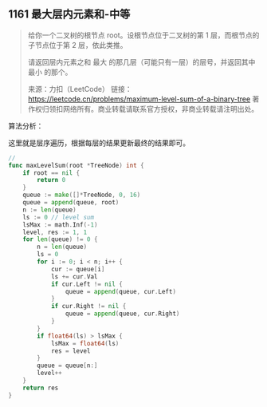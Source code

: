## 1161 最大层内元素和-中等

> 给你一个二叉树的根节点 root。设根节点位于二叉树的第 1 层，而根节点的子节点位于第 2 层，依此类推。
>
> 请返回层内元素之和 最大 的那几层（可能只有一层）的层号，并返回其中 最小 的那个。
>
> 来源：力扣（LeetCode）
> 链接：https://leetcode.cn/problems/maximum-level-sum-of-a-binary-tree
> 著作权归领扣网络所有。商业转载请联系官方授权，非商业转载请注明出处。



算法分析：

这里就是层序遍历，根据每层的结果更新最终的结果即可。

```go
//
func maxLevelSum(root *TreeNode) int {
    if root == nil {
        return 0
    }
    queue := make([]*TreeNode, 0, 16)
    queue = append(queue, root)
    n := len(queue)
    ls := 0 // level sum
    lsMax := math.Inf(-1)
    level, res := 1, 1
    for len(queue) != 0 {
        n = len(queue)
        ls = 0
        for i := 0; i < n; i++ {
            cur := queue[i]
            ls += cur.Val
            if cur.Left != nil {
                queue = append(queue, cur.Left)
            }
            if cur.Right != nil {
                queue = append(queue, cur.Right)
            }
        }
        if float64(ls) > lsMax {
            lsMax = float64(ls)
            res = level
        }
        queue = queue[n:]
        level++
    }
    return res
}
```

